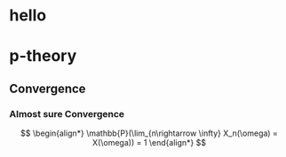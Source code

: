 # hello


# p-theory

## Convergence

### Almost sure Convergence 
$$
\begin{align*}
    \mathbb{P}(\lim_{n\rightarrow \infty} X_n(\omega) = X(\omega)) = 1
\end{align*}
$$
